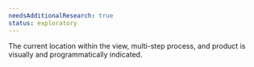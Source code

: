 ```yaml
---
needsAdditionalResearch: true
status: exploratory
---
```


The current location within the <a>view</a>, multi-step <a>process</a>, and <a>product</a> is visually and <a>programmatically indicated</a>.